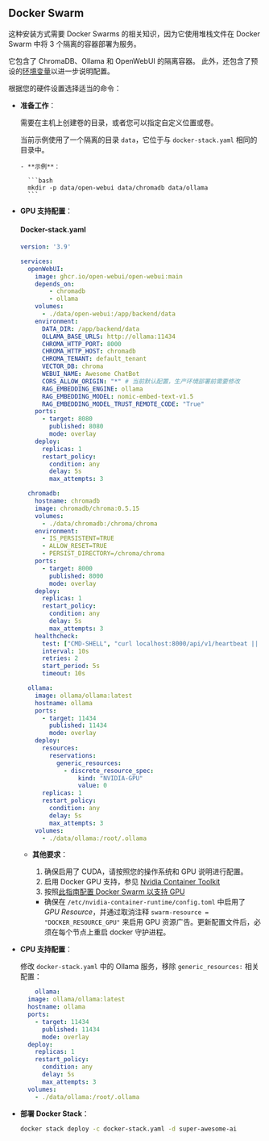 ## Docker Swarm

这种安装方式需要 Docker Swarms 的相关知识，因为它使用堆栈文件在 Docker Swarm 中将 3 个隔离的容器部署为服务。

它包含了 ChromaDB、Ollama 和 OpenWebUI 的隔离容器。
此外，还包含了预设的[环境变量](/getting-started/env-configuration)以进一步说明配置。

根据您的硬件设置选择适当的命令：

- **准备工作**：

  需要在主机上创建卷的目录，或者您可以指定自定义位置或卷。
  
  当前示例使用了一个隔离的目录 `data`，它位于与 `docker-stack.yaml` 相同的目录中。
  
      - **示例**：
  
        ```bash
        mkdir -p data/open-webui data/chromadb data/ollama
        ```

- **GPU 支持配置**：

  #### Docker-stack.yaml

    ```yaml
    version: '3.9'

    services:
      openWebUI:
        image: ghcr.io/open-webui/open-webui:main
        depends_on:
            - chromadb
            - ollama
        volumes:
          - ./data/open-webui:/app/backend/data
        environment:
          DATA_DIR: /app/backend/data 
          OLLAMA_BASE_URLS: http://ollama:11434
          CHROMA_HTTP_PORT: 8000
          CHROMA_HTTP_HOST: chromadb
          CHROMA_TENANT: default_tenant
          VECTOR_DB: chroma
          WEBUI_NAME: Awesome ChatBot
          CORS_ALLOW_ORIGIN: "*" # 当前默认配置，生产环境部署前需要修改
          RAG_EMBEDDING_ENGINE: ollama
          RAG_EMBEDDING_MODEL: nomic-embed-text-v1.5
          RAG_EMBEDDING_MODEL_TRUST_REMOTE_CODE: "True"
        ports:
          - target: 8080
            published: 8080
            mode: overlay
        deploy:
          replicas: 1
          restart_policy:
            condition: any
            delay: 5s
            max_attempts: 3

      chromadb:
        hostname: chromadb
        image: chromadb/chroma:0.5.15
        volumes:
          - ./data/chromadb:/chroma/chroma
        environment:
          - IS_PERSISTENT=TRUE
          - ALLOW_RESET=TRUE
          - PERSIST_DIRECTORY=/chroma/chroma
        ports: 
          - target: 8000
            published: 8000
            mode: overlay
        deploy:
          replicas: 1
          restart_policy:
            condition: any
            delay: 5s
            max_attempts: 3
        healthcheck: 
          test: ["CMD-SHELL", "curl localhost:8000/api/v1/heartbeat || exit 1"]
          interval: 10s
          retries: 2
          start_period: 5s
          timeout: 10s

      ollama:
        image: ollama/ollama:latest
        hostname: ollama
        ports:
          - target: 11434
            published: 11434
            mode: overlay
        deploy:
          resources:
            reservations:
              generic_resources:
                - discrete_resource_spec:
                    kind: "NVIDIA-GPU"
                    value: 0
          replicas: 1
          restart_policy:
            condition: any
            delay: 5s
            max_attempts: 3
        volumes:
          - ./data/ollama:/root/.ollama

    ```

  - **其他要求**：

      1. 确保启用了 CUDA，请按照您的操作系统和 GPU 说明进行配置。
      2. 启用 Docker GPU 支持，参见 [Nvidia Container Toolkit](https://docs.nvidia.com/datacenter/cloud-native/container-toolkit/latest/install-guide.html "访问 Nvidia 网站")
      3. 按照[此指南配置 Docker Swarm 以支持 GPU](https://gist.github.com/tomlankhorst/33da3c4b9edbde5c83fc1244f010815c#configuring-docker-to-work-with-your-gpus)
    - 确保在 `/etc/nvidia-container-runtime/config.toml` 中启用了 _GPU Resource_，并通过取消注释 `swarm-resource = "DOCKER_RESOURCE_GPU"` 来启用 GPU 资源广告。更新配置文件后，必须在每个节点上重启 docker 守护进程。

- **CPU 支持配置**：
  
    修改 `docker-stack.yaml` 中的 Ollama 服务，移除 `generic_resources:` 相关配置：

    ```yaml
        ollama:
      image: ollama/ollama:latest
      hostname: ollama
      ports:
        - target: 11434
          published: 11434
          mode: overlay
      deploy:
        replicas: 1
        restart_policy:
          condition: any
          delay: 5s
          max_attempts: 3
      volumes:
        - ./data/ollama:/root/.ollama
    ```

- **部署 Docker Stack**：
  
  ```bash
  docker stack deploy -c docker-stack.yaml -d super-awesome-ai
  ```
